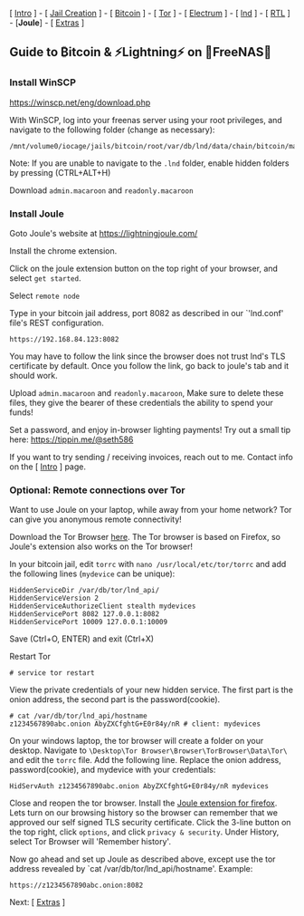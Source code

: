 [ [Intro](README.md) ] - [ [Jail Creation](freenas_1_jail_creation.md) ] - [ [Bitcoin](freenas_2_bitcoin.md) ] - [ [Tor](freenas_3_tor.md) ] - [ [Electrum](freenas_4_electrum.md) ] - [ [lnd](freenas_5_lnd.md) ] - [ [RTL](freenas_6_rtl.md) ] - [**Joule**] - [ [Extras](extras.md) ]

## Guide to ₿itcoin & ⚡Lightning️⚡ on 🦈FreeNAS🦈

### Install WinSCP
https://winscp.net/eng/download.php

With WinSCP, log into your freenas server using your root privileges, and navigate to the following folder (change as necessary):
```
/mnt/volume0/iocage/jails/bitcoin/root/var/db/lnd/data/chain/bitcoin/mainnet
```
Note: If you are unable to navigate to the `.lnd` folder, enable hidden folders by pressing (CTRL+ALT+H)

Download `admin.macaroon` and `readonly.macaroon`

### Install Joule

Goto Joule's website at https://lightningjoule.com/

Install the chrome extension.

Click on the joule extension button on the top right of your browser, and select `get started`. 

Select `remote node`

Type in your bitcoin jail address, port 8082 as described in our `'lnd.conf' file's REST configuration.
```
https://192.168.84.123:8082
```

You may have to follow the link since the browser does not trust lnd's TLS certificate by default. Once you follow the link, go back to joule's tab and it should work.

Upload `admin.macaroon` and `readonly.macaroon`, Make sure to delete these files, they give the bearer of these credentials the ability to spend your funds!

Set a password, and enjoy in-browser lighting payments! Try out a small tip here:
https://tippin.me/@seth586

If you want to try sending / receiving invoices, reach out to me. Contact info on the [ [Intro](README.md) ] page.

### Optional: Remote connections over Tor
Want to use Joule on your laptop, while away from your home network? Tor can give you anonymous remote connectivity!

Download the Tor Browser [here](https://www.torproject.org/download/). The Tor browser is based on Firefox, so Joule's extension also works on the Tor browser!

In your bitcoin jail, edit `torrc` with `nano /usr/local/etc/tor/torrc` and add the following lines (`mydevice` can be unique):

```
HiddenServiceDir /var/db/tor/lnd_api/
HiddenServiceVersion 2
HiddenServiceAuthorizeClient stealth mydevices
HiddenServicePort 8082 127.0.0.1:8082
HiddenServicePort 10009 127.0.0.1:10009
``` 
Save (Ctrl+O, ENTER) and exit (Ctrl+X)

Restart Tor 
```
# service tor restart
```

View the private credentials of your new hidden service. The first part is the onion address, the second part is the password(cookie).
```
# cat /var/db/tor/lnd_api/hostname
z1234567890abc.onion AbyZXCfghtG+E0r84y/nR # client: mydevices
```

On your windows laptop, the tor browser will create a folder on your desktop. Navigate to `\Desktop\Tor Browser\Browser\TorBrowser\Data\Tor\` and edit the `torrc` file. 
Add the following line. Replace the onion address, password(cookie), and mydevice with your credentials:
```
HidServAuth z1234567890abc.onion AbyZXCfghtG+E0r84y/nR mydevices
```

Close and reopen the tor browser. Install the [Joule extension for firefox](https://lightningjoule.com/). Lets turn on our browsing history so the browser can remember that we approved our self signed TLS security certificate. Click the 3-line button on the top right, click `options`, and click `privacy & security`.  Under History, select Tor Browser will 'Remember history'.

Now go ahead and set up Joule as described above, except use the tor address revealed by `cat /var/db/tor/lnd_api/hostname'. Example:
```
https://z1234567890abc.onion:8082
```

Next: [ [Extras](extras.md) ]
